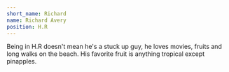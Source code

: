 ```yaml
---
short_name: Richard
name: Richard Avery
position: H.R
---
```

Being in H.R doesn't mean he's a stuck up guy, he loves movies, fruits and long walks on the beach. His favorite fruit is anything tropical except pinapples.